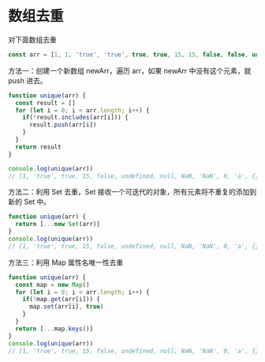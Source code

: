 # 数组去重
对下面数组去重
```javascript
const arr = [1, 1, 'true', 'true', true, true, 15, 15, false, false, undefined, undefined, null, null, NaN, NaN, 'NaN', 0, 0, 'a', 'a', {}, {}];
```

方法一：创建一个新数组 newArr，遍历 arr，如果 newArr 中没有这个元素，就 push 进去。
```javascript
function unique(arr) {
  const result = []
  for (let i = 0; i < arr.length; i++) {
    if(!result.includes(arr[i])) {
      result.push(arr[i])
    }
  }
  return result
}

console.log(unique(arr)) 
// [1, 'true', true, 15, false, undefined, null, NaN, 'NaN', 0, 'a', {}, {}]
```

方法二：利用 Set 去重，Set 接收一个可迭代的对象，所有元素将不重复的添加到新的 Set 中。
```javascript
function unique(arr) {
  return [...new Set(arr)]
}
console.log(unique(arr)) 
// [1, 'true', true, 15, false, undefined, null, NaN, 'NaN', 0, 'a', {}, {}])
```

方法三：利用 Map 属性名唯一性去重
```javascript
function unique(arr) {
  const map = new Map()
  for (let i = 0; i < arr.length; i++) {
    if(!map.get(arr[i])) {
      map.set(arr[i], true)
    }
  }
  return [...map.keys()]
}
console.log(unique(arr)) 
// [1, 'true', true, 15, false, undefined, null, NaN, 'NaN', 0, 'a', {}, {}])
```
